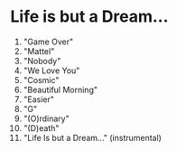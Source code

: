 # Life is but a Dream...

1.	"Game Over"	 	        
2.	"Mattel"	 	        
3.	"Nobody"	 	        
4.	"We Love You"	 	
5.	"Cosmic"	 	
6.	"Beautiful Morning"	 	
7.	"Easier"	 	
8.	"G"	 	
9.	"(O)rdinary"	 	
10.	"(D)eath"	 	
11.	"Life Is but a Dream..." (instrumental)	